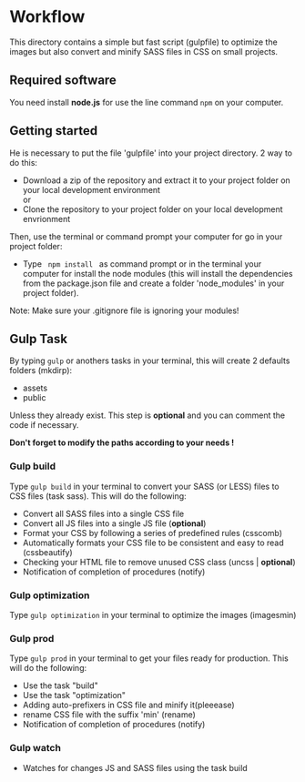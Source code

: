 # Workflow

This directory contains a simple but fast script (gulpfile) to optimize the images but also convert and minify SASS files in CSS on small projects.

## Required software

You need install **node.js** for use the line command <code>npm</code> on your computer.

## Getting started

He is necessary to put the file 'gulpfile' into your project directory. 2 way to do this:
- Download a zip of the repository and extract it to your project folder on your local development environment  
or  
- Clone the repository to your project folder on your local development envrionment

Then, use the terminal or command prompt your computer for go in your project folder:
- Type <code> npm install </code> as command prompt or in the terminal your computer for install the node modules (this will install the dependencies from the package.json file and create a folder 'node_modules' in your project folder).

Note: Make sure your .gitignore file is ignoring your modules!

## Gulp Task

By typing <code>gulp</code> or anothers tasks in your terminal, this will create 2 defaults folders (mkdirp):
- assets
- public

Unless they already exist. This step is **optional** and you can comment the code if necessary. 

**Don't forget to modify the paths according to your needs !**

### Gulp build

Type <code>gulp build</code> in your terminal to convert your SASS (or LESS) files to CSS files (task sass).
This will do the following:

 - Convert all SASS files into a single CSS file
 - Convert all JS files into a single JS file (**optional**)
 - Format your CSS by following a series of predefined rules (csscomb)
 - Automatically formats your CSS file to be consistent and easy to read (cssbeautify)
 - Checking your HTML file to remove unused CSS class (uncss | **optional**)
 - Notification of completion of procedures (notify)

### Gulp optimization

Type <code>gulp optimization</code> in your terminal to optimize the images (imagesmin)

### Gulp prod

Type <code>gulp prod</code> in your terminal to get your files ready for production.
This will do the following:

- Use the task "build"
- Use the task "optimization"
- Adding auto-prefixers in CSS file and minify it(pleeease)
- rename CSS file with the suffix 'min' (rename)
- Notification of completion of procedures (notify)


### Gulp watch

- Watches for changes JS and SASS files using the task build






